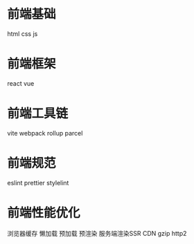 # 前端基础
html
css
js

# 前端框架
react
vue

# 前端工具链
vite
webpack
rollup
parcel

# 前端规范
eslint
prettier
stylelint

# 前端性能优化
浏览器缓存
懒加载
预加载
预渲染
服务端渲染SSR
CDN
gzip
http2



